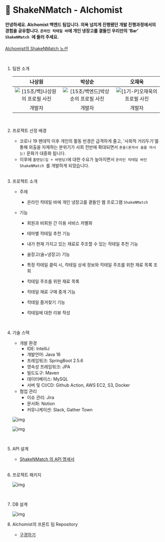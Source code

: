 # 📜 ShakeNMatch - Alchomist

#### 안녕하세요. Alchomist 백엔드 팀입니다. 의욕 넘치게 진행됐던 개발 진행과정에서의 경험을 공유합니다. `온라인 칵테일 바`에 개인 냉장고를 곁들인 우리만의 'Bar' `ShakeNMatch `에 들러 주세요.

[Alchomist의 ShakeNMatch  노션](https://www.notion.so/backend-devcourse/15-ShakeNMatch-928321ccc30f45aa828a57c1a6ac0671)

<br>

1. 팀원 소개

   |                            나상원                            |                            박상순                            |                            오재욱                            |
   | :----------------------------------------------------------: | :----------------------------------------------------------: | :----------------------------------------------------------: |
   | ![[15조/백]나상원의 프로필 사진](https://ca.slack-edge.com/T02MP8VA5B7-U02MYNFUYLB-1418423d898f-512) | ![[15조/백엔드]박상순의 프로필 사진](https://ca.slack-edge.com/T02MP8VA5B7-U02MYP30HV1-96a6f7964b83-512) | ![[1기-P]오재욱의 프로필 사진](https://ca.slack-edge.com/T0222P65KHN-U029F6GF7JN-a19ae63656cb-512) |
   |                            개발자                            |                            개발자                            |                            개발자                            |

   <br>

2. 프로젝트 선정 배경

   - 코로나 19 팬데믹 이후 개인의 활동 반경은 급격하게 줄고, '사회적 거리두기'를 통해 외출을 자제하는 분위기가 사회 전반에 확대되면서 `혼술(혼자서 술을 마시는)` 문화가 대중화 됩니다.
   - 이후에 `홈텐딩(집 + 바텐딩)`에 대한 수요가 높아지면서 `온라인 칵테일 바인 ShakeNMatch `를 개발하게 되었습니다.

   <br>

3. 프로젝트 소개

   - 주제

     - 온라인 칵테일 바에 개인 냉장고를 곁들인 웹 프로그램 `ShakeNMatch `

   - 기능

     - 회원과 비회원 간 이용 서비스 차별화

     - 테마별 칵테일 추천 기능

     - 내가 현재 가지고 있는 재료로 주조할 수 있는 칵테일 추천 기능

     - 술장고(술+냉장고) 기능

     - 특정 칵테일 클릭 시, 칵테일 상세 정보와 칵테일 주조를 위한 재료 목록 조회

     - 칵테일 주조를 위한 재료 목록

     - 칵테일 재료 구매 중개 기능

     - 칵테일 즐겨찾기 기능

     - 칵테일에 대한 리뷰 작성

   <BR>

4. 기술 스택

   - 개발 환경
     - IDE: IntelliJ
     - 개발언어: Java 16
     - 프레임워크: SpringBoot 2.5.6
     - 영속성 프레임워크: JPA
     - 빌드도구: Maven
     - 데이터베이스: MySQL
     - 서버 및 CI/CD: Github Action, AWS EC2, S3, Docker
   - 협업 관리
     - 이슈 관리: Jira
     - 문서화: Notion
     - 커뮤니케이션: Slack, Gather Town

   ![img](https://lh5.googleusercontent.com/uM-f6XtwsMBoCFzKEmIsll0fCEE9qlLN0tDHk314VoLnffVewCkRqGaJjiPqnRDQF9RH2DuD64V4yfo7I-JVWvHz4yyX59gIie7UBq7_tJVQhoG0SDP9sm2hEL-Rz2ufh38SFCOl8ysa)

   ![img](https://lh3.googleusercontent.com/mxm22pnzuF-4d78-TtuN_daIVxVfpCq4624URpsMZ6oyDLVay9ER35oCaspbnE9fOYfwhOkwHvria4RLjzv85aOD5O5WH4h1jJuG3ajRMl7DdwYbCNb7LiSsMcHjjanNftOG53shlEOa)

   <BR>

5. API 설계

   - [ShakeNMatch 의 API 명세서](https://www.notion.so/backend-devcourse/API-16d7cecd36174088b5ca4f19c739b6ba)

   <BR>

6. 프로젝트 패키지

   ![img](https://lh4.googleusercontent.com/bal0xcRFp7Dn7yglDYfMOIxhe67esOJuTMy-uy-HaLHJrvhXB8j9KEl0bwXuqKQathlHmSw0XooM2XwkB2kmQrJ0SeTOg4Mr40xLiF1JSrm5wuBudBtVMZgAd4YwavNSETZPM5aPBV58)

   <BR>

7. DB 설계

   ![img](https://lh3.googleusercontent.com/fddyk2SbuqDQQxMCW6jOoFHSNfgmYFI27tWKjXFhJrVOjsRwuEU6cRVc514oRdgKRVP2Zp02B-fZPIQ-kEaj63R-ucHDZLUdJmgvxwiaTnbBmuIbUGCyfRLQgF0HPVkrJYXdkETtiwGl)

8. Alchomist의 프론트 팀 Repository

   - [구경하기](https://github.com/prgrms-web-devcourse/Team_Alchomist_ShakeNMatch_FE)
